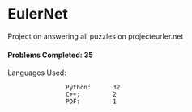 # EulerNet
Project on answering all puzzles on projecteurler.net

#### Problems Completed: 35

Languages Used:
                    
                    Python:      32
                    C++:         2
                    PDF:         1
